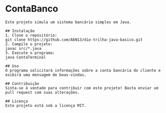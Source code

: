 # ContaBanco
    Este projeto simula um sistema bancário simples em Java.

    ## Instalação
    1. Clone o repositório:
    git clone https://github.com/AbN13/dio-trilha-java-basico.git
    2. Compile o projeto:
    javac src/*.java
    3. Execute o programa:
    java ContaTerminal

    ## Uso
    O programa solicitará informações sobre a conta bancária do cliente e exibirá uma mensagem de boas-vindas.

    ## Contribuição
    Sinta-se à vontade para contribuir com este projeto! Basta enviar um pull request com suas alterações.

    ## Licença
    Este projeto está sob a licença MIT.
